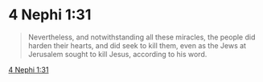 # 4 Nephi 1:31

> Nevertheless, and notwithstanding all these miracles, the people did harden their hearts, and did seek to kill them, even as the Jews at Jerusalem sought to kill Jesus, according to his word.

[4 Nephi 1:31](https://www.churchofjesuschrist.org/study/scriptures/bofm/4-ne/1?lang=eng&id=p31#p31)


